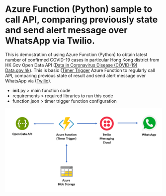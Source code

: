 # Azure Function (Python) sample to call API, comparing previously state and send alert message over WhatsApp via Twilio.

This is demostration of using Azure Function (Python) to obtain latest number of confirmed COVID-19 cases in particular Hong Kong district from HK Gov Open Data API ([Data in Coronavirus Disease (COVID-19)](https://data.gov.hk/en-data/dataset/hk-dh-chpsebcddr-novel-infectious-agent) [Data.gov.hk](https://data.gov.hk/en/)). This is basic ([Timer Trigger](https://docs.microsoft.com/en-us/azure/azure-functions/functions-bindings-timer?tabs=csharp) Azure Function to regularly call API, comparing previous state of result and send alert message over WhatsApp via ([Twilio](https://www.twilio.com/whatsapp)).

* __init__.py > main function code
* requirements > required libraries to run this code
* function.json > timer trigger function configuration

![alt text](https://github.com/easonlai/azure_function_python_sample_01/blob/master/git-images/diagram1.PNG)